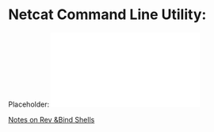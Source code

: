 # Netcat Command Line Utility:
Placeholder:
![](/nested-repos/PNPT-study-guide/PEH/exploit-basics/shells.md)

[Notes on Rev &Bind Shells](https://github.com/TrshPuppy/PNPT-study-guide/blob/main/PEH/exploit-basics/shells.md)
